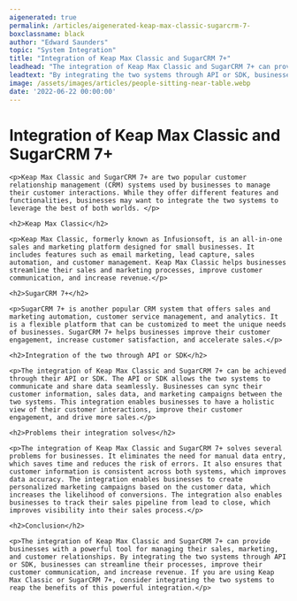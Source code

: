 ```yaml
---
aigenerated: true
permalink: /articles/aigenerated-keap-max-classic-sugarcrm-7-
boxclassname: black
author: "Edward Saunders"
topic: "System Integration"
title: "Integration of Keap Max Classic and SugarCRM 7+"
leadhead: "The integration of Keap Max Classic and SugarCRM 7+ can provide businesses with a powerful tool for managing their sales, marketing, and customer relationships"
leadtext: "By integrating the two systems through API or SDK, businesses can streamline their processes, improve their customer communication, and increase revenue. If you are using Keap Max Classic or SugarCRM 7+, consider integrating the two systems to reap the benefits of this powerful integration."
image: /assets/images/articles/people-sitting-near-table.webp
date: '2022-06-22 00:00:00'
---
```

<div class="arttext">    <h1>Integration of Keap Max Classic and SugarCRM 7+</h1>
    
    <p>Keap Max Classic and SugarCRM 7+ are two popular customer relationship management (CRM) systems used by businesses to manage their customer interactions. While they offer different features and functionalities, businesses may want to integrate the two systems to leverage the best of both worlds. </p>

    <h2>Keap Max Classic</h2>

    <p>Keap Max Classic, formerly known as Infusionsoft, is an all-in-one sales and marketing platform designed for small businesses. It includes features such as email marketing, lead capture, sales automation, and customer management. Keap Max Classic helps businesses streamline their sales and marketing processes, improve customer communication, and increase revenue.</p>

    <h2>SugarCRM 7+</h2>
    
    <p>SugarCRM 7+ is another popular CRM system that offers sales and marketing automation, customer service management, and analytics. It is a flexible platform that can be customized to meet the unique needs of businesses. SugarCRM 7+ helps businesses improve their customer engagement, increase customer satisfaction, and accelerate sales.</p>

    <h2>Integration of the two through API or SDK</h2>
    
    <p>The integration of Keap Max Classic and SugarCRM 7+ can be achieved through their API or SDK. The API or SDK allows the two systems to communicate and share data seamlessly. Businesses can sync their customer information, sales data, and marketing campaigns between the two systems. This integration enables businesses to have a holistic view of their customer interactions, improve their customer engagement, and drive more sales.</p>

    <h2>Problems their integration solves</h2>

    <p>The integration of Keap Max Classic and SugarCRM 7+ solves several problems for businesses. It eliminates the need for manual data entry, which saves time and reduces the risk of errors. It also ensures that customer information is consistent across both systems, which improves data accuracy. The integration enables businesses to create personalized marketing campaigns based on the customer data, which increases the likelihood of conversions. The integration also enables businesses to track their sales pipeline from lead to close, which improves visibility into their sales process.</p>

    <h2>Conclusion</h2>

    <p>The integration of Keap Max Classic and SugarCRM 7+ can provide businesses with a powerful tool for managing their sales, marketing, and customer relationships. By integrating the two systems through API or SDK, businesses can streamline their processes, improve their customer communication, and increase revenue. If you are using Keap Max Classic or SugarCRM 7+, consider integrating the two systems to reap the benefits of this powerful integration.</p>

</div>